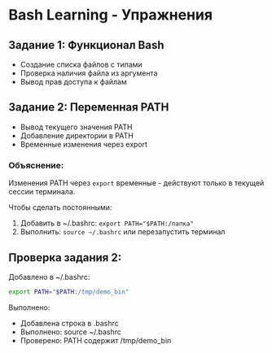 # Bash Learning - Упражнения

## Задание 1: Функционал Bash
- Создание списка файлов с типами
- Проверка наличия файла из аргумента
- Вывод прав доступа к файлам

## Задание 2: Переменная PATH
- Вывод текущего значения PATH
- Добавление директории в PATH
- Временные изменения через export

### Объяснение:
Изменения PATH через `export` временные - действуют только в текущей сессии терминала.

Чтобы сделать постоянными:
1. Добавить в ~/.bashrc: `export PATH="$PATH:/папка"`
2. Выполнить: `source ~/.bashrc` или перезапустить терминал

## Проверка задания 2:

Добавлено в ~/.bashrc:
```bash
export PATH="$PATH:/tmp/demo_bin"
```

Выполнено:
- Добавлена строка в .bashrc
- Выполнено: source ~/.bashrc
- Проверено: PATH содержит /tmp/demo_bin
